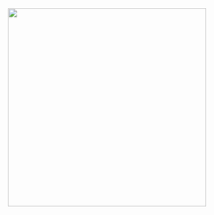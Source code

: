 

<div align="center">
  <a href="https://github.com/bielwtf">

  <img height="400px" src="https://github-readme-stats.vercel.app/api/top-langs/?username=bielwtf&layout=compact&theme=tokyonight&langs_count=10&count_private=true"/>
</div>
  
  

